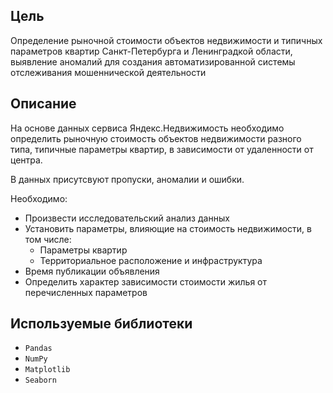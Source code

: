 ## Цель
Определение рыночной стоимости объектов недвижимости и типичных параметров квартир Санкт-Петербурга и Ленинградкой области, выявление аномалий для создания автоматизированной системы отслеживания мошеннической деятельности

## Описание
На основе данных сервиса Яндекс.Недвижимость необходимо определить рыночную стоимость объектов недвижимости разного типа, типичные параметры квартир, в зависимости от удаленности от центра.

В данных присутсвуют пропуски, аномалии и ошибки.

Необходимо:

- Произвести исследовательский анализ данных
- Установить параметры, влияющие на стоимость недвижимости, в том числе:
  * Параметры квартир
  * Территориальное расположение и инфраструктура
- Время публикации объявления
- Определить характер зависимости стоимости жилья от перечисленных параметров

## Используемые библиотеки
- `Pandas`
- `NumPy`
- `Matplotlib`
- `Seaborn`
